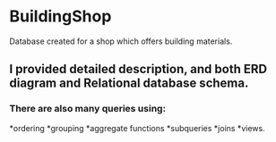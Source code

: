 # BuildingShop
Database created for a shop which offers building materials. 

## I provided detailed description, and both ERD diagram and Relational database schema.
### There are also many queries using:
*ordering
*grouping
*aggregate functions
*subqueries
*joins
*views. 

